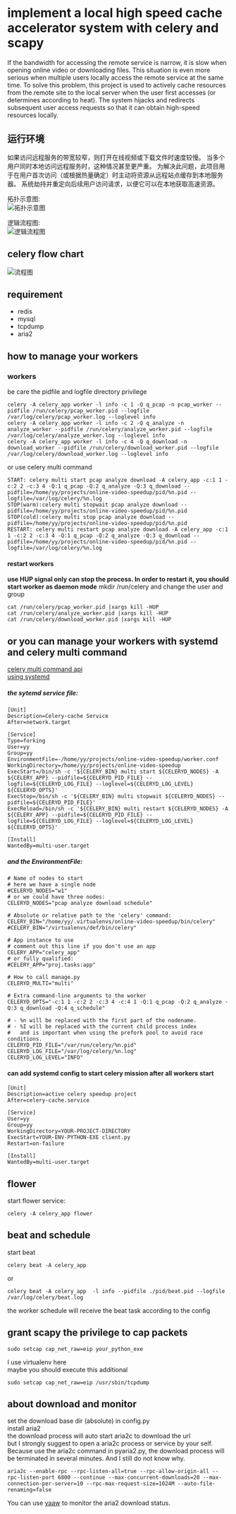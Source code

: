 # implement a local high speed cache accelerator system with celery and scapy

If the bandwidth for accessing the remote service is narrow, it is slow when opening online video or downloading files. This situation is even more serious when multiple users locally access the remote service at the same time. To solve this problem, this project is used to actively cache resources from the remote site to the local server when the user first accesses (or determines according to heat). The system hijacks and redirects subsequent user access requests so that it can obtain high-speed resources locally.

## 运行环境

如果访问远程服务的带宽较窄，则打开在线视频或下载文件时速度较慢。 当多个用户同时本地访问远程服务时，这种情况甚至更严重。 为解决此问题，此项目用于在用户首次访问（或根据热量确定）时主动将资源从远程站点缓存到本地服务器。 系统劫持并重定向后续用户访问请求，以便它可以在本地获取高速资源。

拓扑示意图:  
![拓扑示意图](http://ww1.sinaimg.cn/large/566418e8ly1g0istkd5mfj20go0dqt9l.jpg)

逻辑流程图:  
![逻辑流程图](http://ww1.sinaimg.cn/large/566418e8ly1g0iswfpen9j20go0ju75h.jpg)

## celery flow chart

![流程图](https://ws1.sinaimg.cn/large/566418e8gy1fpukerjeyzj20qf0gz409.jpg)

## requirement

- redis
- mysql
- tcpdump
- aria2

## how to manage your workers

### workers

be care the pidfile and logfile directory privilege

```
celery -A celery_app worker -l info -c 1 -Q q_pcap -n pcap_worker --pidfile /run/celery/pcap_worker.pid --logfile /var/log/celery/pcap_worker.log --loglevel info
celery -A celery_app worker -l info -c 2 -Q q_analyze -n analyze_worker --pidfile /run/celery/analyze_worker.pid --logfile /var/log/celery/analyze_worker.log --loglevel info
celery -A celery_app worker -l info -c 4 -Q q_download -n download_worker --pidfile /run/celery/download_worker.pid --logfile /var/log/celery/download_worker.log --loglevel info
```

or use celery multi command

```
START: celery multi start pcap analyze download -A celery_app -c:1 1 -c:2 2 -c:3 4 -Q:1 q_pcap -Q:2 q_analyze -Q:3 q_download --pidfile=/home/yy/projects/online-video-speedup/pid/%n.pid --logfile=/var/log/celery/%n.log
STOP(warm):celery multi stopwait pcap analyze download --pidfile=/home/yy/projects/online-video-speedup/pid/%n.pid
STOP(cold):celery multi stop pcap analyze download --pidfile=/home/yy/projects/online-video-speedup/pid/%n.pid
RESTART: celery multi restart pcap analyze download -A celery_app -c:1 1 -c:2 2 -c:3 4 -Q:1 q_pcap -Q:2 q_analyze -Q:3 q_download --pidfile=/home/yy/projects/online-video-speedup/pid/%n.pid --logfile=/var/log/celery/%n.log
```

#### restart workers

**use HUP signal only can stop the process. In order to restart it, you should start worker as daemon mode**
mkdir /run/celery and change the user and group

```
cat /run/celery/pcap_worker.pid |xargs kill -HUP
cat /run/celery/analyze_worker.pid |xargs kill -HUP
cat /run/celery/download_worker.pid |xargs kill -HUP
```

## or you can manage your workers with systemd and celery multi command

[celery multi command api](http://celery.readthedocs.io/en/latest/reference/celery.bin.multi.html)  
[using systemd](http://celery.readthedocs.io/en/latest/userguide/daemonizing.html#usage-systemd)

##### the sytemd service file:

```
[Unit]
Description=Celery-cache Service
After=network.target

[Service]
Type=forking
User=yy
Group=yy
EnvironmentFile=-/home/yy/projects/online-video-speedup/worker.conf
WorkingDirectory=/home/yy/projects/online-video-speedup
ExecStart=/bin/sh -c '${CELERY_BIN} multi start ${CELERYD_NODES} -A ${CELERY_APP} --pidfile=${CELERYD_PID_FILE} --logfile=${CELERYD_LOG_FILE} --loglevel=${CELERYD_LOG_LEVEL} ${CELERYD_OPTS}'
ExecStop=/bin/sh -c '${CELERY_BIN} multi stopwait ${CELERYD_NODES} --pidfile=${CELERYD_PID_FILE}'
ExecReload=/bin/sh -c '${CELERY_BIN} multi restart ${CELERYD_NODES} -A ${CELERY_APP} --pidfile=${CELERYD_PID_FILE} --logfile=${CELERYD_LOG_FILE} --loglevel=${CELERYD_LOG_LEVEL} ${CELERYD_OPTS}'

[Install]
WantedBy=multi-user.target
```

##### and the EnvironmentFile:

```
# Name of nodes to start
# here we have a single node
#CELERYD_NODES="w1"
# or we could have three nodes:
CELERYD_NODES="pcap analyze download schedule"

# Absolute or relative path to the 'celery' command:
CELERY_BIN="/home/yy/.virtualenvs/online-video-speedup/bin/celery"
#CELERY_BIN="/virtualenvs/def/bin/celery"

# App instance to use
# comment out this line if you don't use an app
CELERY_APP="celery_app"
# or fully qualified:
#CELERY_APP="proj.tasks:app"

# How to call manage.py
CELERYD_MULTI="multi"

# Extra command-line arguments to the worker
CELERYD_OPTS="-c:1 1 -c:2 2 -c:3 4 -c:4 1 -Q:1 q_pcap -Q:2 q_analyze -Q:3 q_download -Q:4 q_schedule"

# - %n will be replaced with the first part of the nodename.
# - %I will be replaced with the current child process index
#   and is important when using the prefork pool to avoid race conditions.
CELERYD_PID_FILE="/var/run/celery/%n.pid"
CELERYD_LOG_FILE="/var/log/celery/%n.log"
CELERYD_LOG_LEVEL="INFO"
```

#### can add systemd config to start celery mission after all workers start

```shell
[Unit]
Description=active celery speedup project
After=celery-cache.service

[Service]
User=yy
Group=yy
WorkingDirectory=YOUR-PROJECT-DIRECTORY
ExecStart=YOUR-ENV-PYTHON-EXE client.py
Restart=on-failure

[Install]
WantedBy=multi-user.target
```

## flower

start flower service:

    celery -A celery_app flower

## beat and schedule

start beat

    celery beat -A celery_app

or

    celery beat -A celery_app  -l info --pidfile ./pid/beat.pid --logfile /var/log/celery/beat.log

the worker schedule will receive the beat task according to the config

## grant scapy the privilege to cap packets

    sudo setcap cap_net_raw=eip your_python_exe

I use virtualenv here  
maybe you should execute this additional

    sudo setcap cap_net_raw=eip /usr/sbin/tcpdump

## about download and monitor

set the download base dir (absolute) in config.py  
install aria2  
the download process will auto start aria2c to download the url  
but I strongly suggest to open a aria2c process or service by your self. Because use the aria2c command in pyaria2.py, the download process will be terminated in several minutes. And I still do not know why.

```
aria2c --enable-rpc --rpc-listen-all=true --rpc-allow-origin-all --rpc-listen-port 6800 --continue --max-concurrent-downloads=20 --max-connection-per-server=10 --rpc-max-request-size=1024M --auto-file-renaming=false
```

You can use [yaaw](https://github.com/binux/yaaw) to monitor the aria2 download status.
